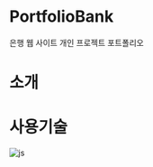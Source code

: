 # PortfolioBank
은행 웹 사이트 개인 프로젝트 포트폴리오

# 소개

# 사용기술
![js](https://img.shields.io/badge/JavaScript-F7DF1E?style=for-the-badge&logo=JavaScript&logoColor=white)
